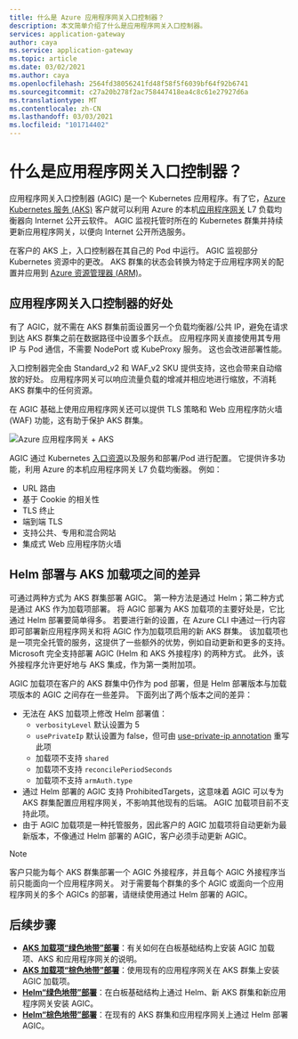 ```yaml
---
title: 什么是 Azure 应用程序网关入口控制器？
description: 本文简单介绍了什么是应用程序网关入口控制器。
services: application-gateway
author: caya
ms.service: application-gateway
ms.topic: article
ms.date: 03/02/2021
ms.author: caya
ms.openlocfilehash: 2564fd38056241fd48f58f5f6039bf64f92b6741
ms.sourcegitcommit: c27a20b278f2ac758447418ea4c8c61e27927d6a
ms.translationtype: MT
ms.contentlocale: zh-CN
ms.lasthandoff: 03/03/2021
ms.locfileid: "101714402"
---
```

# <a name="what-is-application-gateway-ingress-controller"></a>什么是应用程序网关入口控制器？
应用程序网关入口控制器 (AGIC) 是一个 Kubernetes 应用程序。有了它，[Azure Kubernetes 服务 (AKS)](https://azure.microsoft.com/services/kubernetes-service/) 客户就可以利用 Azure 的本机[应用程序网关](https://azure.microsoft.com/services/application-gateway/) L7 负载均衡器向 Internet 公开云软件。 AGIC 监视托管时所在的 Kubernetes 群集并持续更新应用程序网关，以便向 Internet 公开所选服务。

在客户的 AKS 上，入口控制器在其自己的 Pod 中运行。 AGIC 监视部分 Kubernetes 资源中的更改。 AKS 群集的状态会转换为特定于应用程序网关的配置并应用到 [Azure 资源管理器 (ARM)](../azure-resource-manager/management/overview.md)。

## <a name="benefits-of-application-gateway-ingress-controller"></a>应用程序网关入口控制器的好处
有了 AGIC，就不需在 AKS 群集前面设置另一个负载均衡器/公共 IP，避免在请求到达 AKS 群集之前在数据路径中设置多个跃点。 应用程序网关直接使用其专用 IP 与 Pod 通信，不需要 NodePort 或 KubeProxy 服务。 这也会改进部署性能。

入口控制器完全由 Standard_v2 和 WAF_v2 SKU 提供支持，这也会带来自动缩放的好处。 应用程序网关可以响应流量负载的增减并相应地进行缩放，不消耗 AKS 群集中的任何资源。

在 AGIC 基础上使用应用程序网关还可以提供 TLS 策略和 Web 应用程序防火墙 (WAF) 功能，这有助于保护 AKS 群集。

![Azure 应用程序网关 + AKS](./media/application-gateway-ingress-controller-overview/architecture.png)

AGIC 通过 Kubernetes [入口资源](https://kubernetes.io/docs/user-guide/ingress/)以及服务和部署/Pod 进行配置。 它提供许多功能，利用 Azure 的本机应用程序网关 L7 负载均衡器。 例如：
  - URL 路由
  - 基于 Cookie 的相关性
  - TLS 终止
  - 端到端 TLS
  - 支持公共、专用和混合网站
  - 集成式 Web 应用程序防火墙

## <a name="difference-between-helm-deployment-and-aks-add-on"></a>Helm 部署与 AKS 加载项之间的差异
可通过两种方式为 AKS 群集部署 AGIC。 第一种方法是通过 Helm；第二种方式是通过 AKS 作为加载项部署。 将 AGIC 部署为 AKS 加载项的主要好处是，它比通过 Helm 部署要简单得多。 若要进行新的设置，在 Azure CLI 中通过一行内容即可部署新应用程序网关和将 AGIC 作为加载项启用的新 AKS 群集。 该加载项也是一项完全托管的服务，这提供了一些额外的优势，例如自动更新和更多的支持。 Microsoft 完全支持部署 AGIC (Helm 和 AKS 外接程序) 的两种方式。 此外，该外接程序允许更好地与 AKS 集成，作为第一类附加项。

AGIC 加载项在客户的 AKS 群集中仍作为 pod 部署，但是 Helm 部署版本与加载项版本的 AGIC 之间存在一些差异。 下面列出了两个版本之间的差异： 
  - 无法在 AKS 加载项上修改 Helm 部署值：
    - `verbosityLevel` 默认设置为 5
    - `usePrivateIp` 默认设置为 false，但可由 [use-private-ip annotation](ingress-controller-annotations.md#use-private-ip) 重写此项
    - 加载项不支持 `shared` 
    - 加载项不支持 `reconcilePeriodSeconds`
    - 加载项不支持 `armAuth.type`
  - 通过 Helm 部署的 AGIC 支持 ProhibitedTargets，这意味着 AGIC 可以专为 AKS 群集配置应用程序网关，不影响其他现有的后端。 AGIC 加载项目前不支持此项。 
  - 由于 AGIC 加载项是一种托管服务，因此客户的 AGIC 加载项将自动更新为最新版本，不像通过 Helm 部署的 AGIC，客户必须手动更新 AGIC。 

> [!NOTE]
> 客户只能为每个 AKS 群集部署一个 AGIC 外接程序，并且每个 AGIC 外接程序当前只能面向一个应用程序网关。 对于需要每个群集的多个 AGIC 或面向一个应用程序网关的多个 AGICs 的部署，请继续使用通过 Helm 部署的 AGIC。 

## <a name="next-steps"></a>后续步骤
- [**AKS 加载项“绿色地带”部署**](tutorial-ingress-controller-add-on-new.md)：有关如何在白板基础结构上安装 AGIC 加载项、AKS 和应用程序网关的说明。
- [**AKS 加载项“棕色地带”部署**](tutorial-ingress-controller-add-on-existing.md)：使用现有的应用程序网关在 AKS 群集上安装 AGIC 加载项。
- [**Helm“绿色地带”部署**](ingress-controller-install-new.md)：在白板基础结构上通过 Helm、新 AKS 群集和新应用程序网关安装 AGIC。
- [**Helm“棕色地带”部署**](ingress-controller-install-existing.md)：在现有的 AKS 群集和应用程序网关上通过 Helm 部署 AGIC。